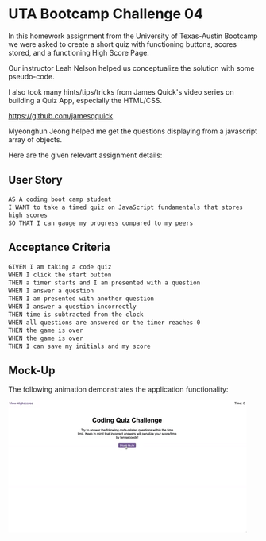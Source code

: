 # UTA Bootcamp Challenge 04

In this homework assignment from the University of Texas-Austin Bootcamp we were asked to create a short quiz with functioning buttons, scores stored, and a functioning High Score Page. 

Our instructor Leah Nelson helped us conceptualize the solution with some pseudo-code.

I also took many hints/tips/tricks from James Quick's video series on building a Quiz App, especially the HTML/CSS.

https://github.com/jamesqquick

Myeonghun Jeong helped me get the questions displaying from a javascript array of objects.






Here are the given relevant assignment details:

## User Story

```
AS A coding boot camp student
I WANT to take a timed quiz on JavaScript fundamentals that stores high scores
SO THAT I can gauge my progress compared to my peers
```

## Acceptance Criteria

```
GIVEN I am taking a code quiz
WHEN I click the start button
THEN a timer starts and I am presented with a question
WHEN I answer a question
THEN I am presented with another question
WHEN I answer a question incorrectly
THEN time is subtracted from the clock
WHEN all questions are answered or the timer reaches 0
THEN the game is over
WHEN the game is over
THEN I can save my initials and my score
```

## Mock-Up

The following animation demonstrates the application functionality:

![A user clicks through an interactive coding quiz, then enters initials to save the high score before resetting and starting over.](./assets/images/04-web-apis-homework-demo.gif)

